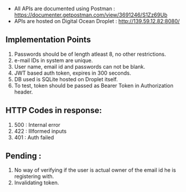 * All APIs are documented using Postman : https://documenter.getpostman.com/view/3691246/S1Zz69Ub
* APIs are hosted on Digital Ocean Droplet : http://139.59.12.82:8080/

## Implementation Points

1. Passwords should be of length atleast 8, no other restrictions.
2. e-mail IDs in system are unique.
3. User name, email id and passwords can not be blank.
4. JWT based auth token, expires in 300 seconds.
5. DB used is SQLite hosted on Droplet itself.
6. To test, token should be passed as Bearer Token in Authorization header.

## HTTP Codes in response:

1. 500 : Internal error
2. 422 : Illformed inputs
3. 401 : Auth failed

## Pending :

1. No way of verifying if the user is actual owner of the email id he is registering with.
2. Invalidating token.